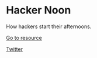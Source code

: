 # Hacker Noon

How hackers start their afternoons.

[Go to resource](https://hackernoon.com/?developerstash)

[Twitter](https://twitter.com/hackernoon)
